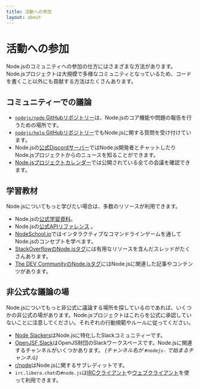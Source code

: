 ```yaml
---
title: 活動への参加
layout: about
---
```


# 活動への参加

Node.jsのコミュニティへの参加の仕方にはさまざまな方法があります。Node.jsプロジェクトは大規模で多様なコミュニティとなっているため、コードを書くこと以外にも貢献する方法はたくさんあります。

## コミュニティーでの議論

- [`nodejs/node` GitHubリポジトリー](https://github.com/nodejs/node/issues)は、Node.jsのコア機能や問題の報告を行うための場所です。
- [`nodejs/help` GitHubリポジトリー](https://github.com/nodejs/help/issues)でもNode.jsに関する質問を受け付けています。
- Node.jsの[公式Discordサーバー](DISCORD_INVITE_PLACEHOLDER)ではNode.js開発者とチャットしたりNode.jsプロジェクトからのニュースを知ることができます。
- [Node.jsプロジェクトカレンダー](https://nodejs.org/calendar)では公開されている全ての会議を確認できます。

## 学習教材

Node.jsについてもっと学びたい場合は、多数のリソースが利用できます。

- Node.jsの[公式学習資料](https://nodejs.org/ja/learn/)。
- Node.jsの[公式APIリファレンス](https://nodejs.org/api/) 。
- [NodeSchool.io](https://nodeschool.io/)ではインタラクティブなコマンドラインゲームを通してNode.jsのコンセプトを学べます。
- [StackOverflowのNode.jsタグ](https://stackoverflow.com/questions/tagged/node.js)には有用なリソースを含んだスレッドがたくさんあります。
- [The DEV CommunityのNode.jsタグ](https://dev.to/t/node)にはNode.jsに関連した記事やコンテンツがあります。

## 非公式な議論の場

Node.jsについてもっと非公式に議論する場所を探しているのであれば、いくつかの非公式の場があります。Node.jsプロジェクトはこれらを公式に承認していないことに注意してください。それぞれの行動規範やルールに従ってください。

- [Node Slackers](https://www.nodeslackers.com/)はNode.jsに特化したSlackコミュニティーです。
- [OpenJSF Slack](https://slack-invite.openjsf.org/)はOpenJS財団のSlackワークスペースです。Node.jsに関連するチャンネルがいくつかあります。 _(チャンネル名が `#nodejs-` で始まるチャンネル)_
- [r/node](https://www.reddit.com/r/node/)はNode.jsに関するサブレディットです。
- `irc.libera.chat`の`#node.js`は[IRCクライアント](https://en.wikipedia.org/wiki/Comparison_of_Internet_Relay_Chat_clients)や[ウェブクライアント](https://kiwiirc.com/nextclient/)を使って利用できます。

